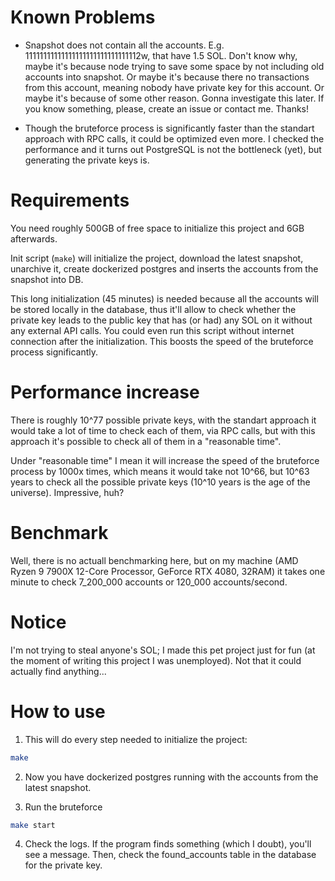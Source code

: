 # Known Problems

* Snapshot does not contain all the accounts. E.g. 11111111111111111111111111111112w, that have 1.5 SOL. Don't know why, maybe it's because 
node trying to save some space by not including old accounts into snapshot. 
Or maybe it's because there no transactions from this account, 
meaning nobody have private key for this account. 
Or maybe it's because of some other reason. Gonna investigate this later. 
If you know something, please, create an issue or contact me. Thanks!

* Though the bruteforce process is significantly faster than the standart approach with RPC calls, it could be optimized even more.
I checked the performance and it turns out PostgreSQL is not the bottleneck (yet), but generating the private keys is. 


# Requirements

You need roughly 500GB of free space to initialize this project and 6GB afterwards.

Init script (`make`) will initialize the project, download the latest snapshot, unarchive it, create dockerized postgres
and inserts the accounts from the snapshot into DB.

This long initialization (45 minutes) is needed because all the accounts will be stored locally in the database,
thus it'll allow to check whether the private key leads to the public key that has (or had) any SOL on it without
any external API calls. You could even run this script without internet connection after the initialization.
This boosts the speed of the bruteforce process significantly.

# Performance increase

There is roughly 10^77 possible private keys, with the standart approach it would take a lot of time to check
each of them, via RPC calls, but with this approach it's possible to check all of them in a "reasonable time".

Under "reasonable time" I mean it will increase the speed of the bruteforce process by 1000x times, which means it would 
take not 10^66, but 10^63 years to check all the possible private keys (10^10 years is the age of the universe). Impressive, huh?

# Benchmark

Well, there is no actuall benchmarking here, but on my machine (AMD Ryzen 9 7900X 12-Core Processor, GeForce RTX 4080, 32RAM) it takes 
one minute to check 7_200_000 accounts or 120_000 accounts/second.

# Notice 
I'm not trying to steal anyone's SOL; I made this pet project just for fun (at the moment of writing this project I was unemployed). 
Not that it could actually find anything...


# How to use

1. This will do every step needed to initialize the project:
```bash
make
```

2. Now you have dockerized postgres running with the accounts from the latest snapshot.

3. Run the bruteforce
```bash
make start
```

4. Check the logs. If the program finds something (which I doubt), you'll see a message. Then, check the found_accounts table in the database for the private key.
